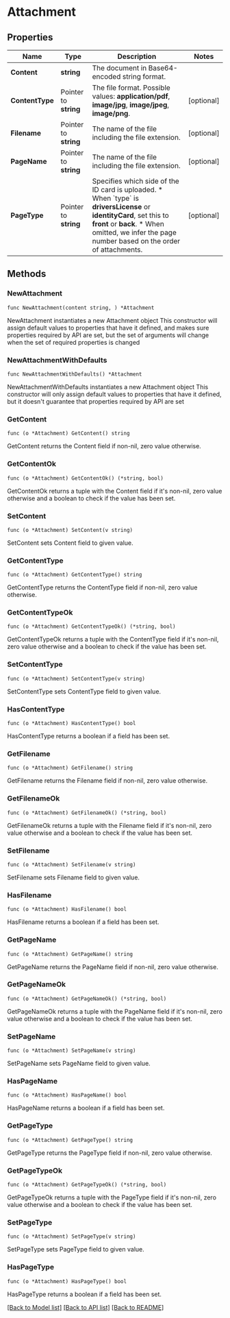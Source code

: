 # Attachment

## Properties

Name | Type | Description | Notes
------------ | ------------- | ------------- | -------------
**Content** | **string** | The document in Base64-encoded string format. | 
**ContentType** | Pointer to **string** | The file format.   Possible values: **application/pdf**, **image/jpg**, **image/jpeg**, **image/png**.  | [optional] 
**Filename** | Pointer to **string** | The name of the file including the file extension. | [optional] 
**PageName** | Pointer to **string** | The name of the file including the file extension. | [optional] 
**PageType** | Pointer to **string** | Specifies which side of the ID card is uploaded.  * When &#x60;type&#x60; is **driversLicense** or **identityCard**, set this to **front** or **back**.  * When omitted, we infer the page number based on the order of attachments. | [optional] 

## Methods

### NewAttachment

`func NewAttachment(content string, ) *Attachment`

NewAttachment instantiates a new Attachment object
This constructor will assign default values to properties that have it defined,
and makes sure properties required by API are set, but the set of arguments
will change when the set of required properties is changed

### NewAttachmentWithDefaults

`func NewAttachmentWithDefaults() *Attachment`

NewAttachmentWithDefaults instantiates a new Attachment object
This constructor will only assign default values to properties that have it defined,
but it doesn't guarantee that properties required by API are set

### GetContent

`func (o *Attachment) GetContent() string`

GetContent returns the Content field if non-nil, zero value otherwise.

### GetContentOk

`func (o *Attachment) GetContentOk() (*string, bool)`

GetContentOk returns a tuple with the Content field if it's non-nil, zero value otherwise
and a boolean to check if the value has been set.

### SetContent

`func (o *Attachment) SetContent(v string)`

SetContent sets Content field to given value.


### GetContentType

`func (o *Attachment) GetContentType() string`

GetContentType returns the ContentType field if non-nil, zero value otherwise.

### GetContentTypeOk

`func (o *Attachment) GetContentTypeOk() (*string, bool)`

GetContentTypeOk returns a tuple with the ContentType field if it's non-nil, zero value otherwise
and a boolean to check if the value has been set.

### SetContentType

`func (o *Attachment) SetContentType(v string)`

SetContentType sets ContentType field to given value.

### HasContentType

`func (o *Attachment) HasContentType() bool`

HasContentType returns a boolean if a field has been set.

### GetFilename

`func (o *Attachment) GetFilename() string`

GetFilename returns the Filename field if non-nil, zero value otherwise.

### GetFilenameOk

`func (o *Attachment) GetFilenameOk() (*string, bool)`

GetFilenameOk returns a tuple with the Filename field if it's non-nil, zero value otherwise
and a boolean to check if the value has been set.

### SetFilename

`func (o *Attachment) SetFilename(v string)`

SetFilename sets Filename field to given value.

### HasFilename

`func (o *Attachment) HasFilename() bool`

HasFilename returns a boolean if a field has been set.

### GetPageName

`func (o *Attachment) GetPageName() string`

GetPageName returns the PageName field if non-nil, zero value otherwise.

### GetPageNameOk

`func (o *Attachment) GetPageNameOk() (*string, bool)`

GetPageNameOk returns a tuple with the PageName field if it's non-nil, zero value otherwise
and a boolean to check if the value has been set.

### SetPageName

`func (o *Attachment) SetPageName(v string)`

SetPageName sets PageName field to given value.

### HasPageName

`func (o *Attachment) HasPageName() bool`

HasPageName returns a boolean if a field has been set.

### GetPageType

`func (o *Attachment) GetPageType() string`

GetPageType returns the PageType field if non-nil, zero value otherwise.

### GetPageTypeOk

`func (o *Attachment) GetPageTypeOk() (*string, bool)`

GetPageTypeOk returns a tuple with the PageType field if it's non-nil, zero value otherwise
and a boolean to check if the value has been set.

### SetPageType

`func (o *Attachment) SetPageType(v string)`

SetPageType sets PageType field to given value.

### HasPageType

`func (o *Attachment) HasPageType() bool`

HasPageType returns a boolean if a field has been set.


[[Back to Model list]](../README.md#documentation-for-models) [[Back to API list]](../README.md#documentation-for-api-endpoints) [[Back to README]](../README.md)


